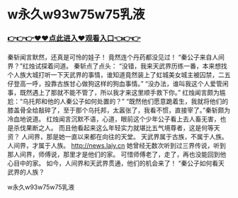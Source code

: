 # w永久w93w75w75乳液

### <a href="http://www.baidu.com/link?url=ok3_Ml5QdPpOWDUDT8PseJcBKYiYUthhvs1MDf_XWaxIqoOiiz3h9rK40scs4rg4&wd">👉👉👉♥♥点此进入♥观看入口👈👉👉</a>

秦斩闻言默然，还真是可怜的娃子！
    竟然连个丹药都没见过！
    “秦公子来自人间界？”红烛试探着问道。
    秦斩点了点头：
    “没错，我来天武界历练一番，本来想找个人族大城打听一下天武界的事情，谁知道竟然装上了虹城美女城主被囚禁，二五仔登高一呼，投靠古族甘心做狗这样的狗血事情。”
    “没办法，谁叫我这个人爱管闲事，既然遇上了那就不能不管了，所以我才来这里顺手救下你。”
    红烛闻言颇为尴尬：“乌托邦和他的人秦公子如何处置的？”
    “既然他们愿意跪着生，我就将他们的膝盖骨全给敲碎了，至于那个乌托邦，太嚣张了，我看不惯，直接宰了。”秦斩颇为冷血地说道。
    红烛闻言沉默不语，心道，眼前这个少年公子看上去人畜无害，也是杀伐果断之人。
    而且他看起来这么年轻实力就堪比五气境尊者，这是何等天资？
    人间界，那是她一直以来都在向往的天堂。
    天武界属于古族，不属于人族。
    人间界，才属于人族。
    http://news.laiy.cn
    她曾经无数次听到过三界传说，听到那人间界，师傅说，那里才是他们的家。
    可惜师傅老了，走了，再也没能回到他心目中的家。
    如今，人间界和天武界贯通，他们的机会来了！
    “秦公子如何看天武界的人族？

w永久w93w75w75乳液
